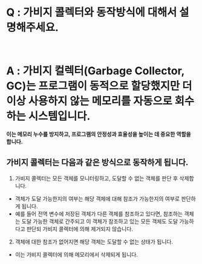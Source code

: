 # Q : 가비지 콜렉터와 동작방식에 대해서 설명해주세요.

<br />

# A : 가비지 컬렉터(Garbage Collector, GC)는 프로그램이 동적으로 할당했지만 더 이상 사용하지 않는 메모리를 자동으로 회수하는 시스템입니다.

**이는 메모리 누수를 방지하고, 프로그램의 안정성과 효율성을 높이는 데 중요한 역할을 합니다.**

## 가비지 콜렉터는 다음과 같은 방식으로 동작하게 됩니다.

1. 가비지 콜렉터는 모든 객체를 모니터링하고, 도달할 수 없는 객체를 판단 후 삭제합니다.

- 객체가 도달 가능한지의 여부는 해당 객체에 대해 참조가 가능한지의 여부로 판단하게 됩니다.
- 예를 들어 전역 변수에 저장된 객체가 다른 객체를 참조하고 있다면, 참조하는 객체는 도달 가능한 객체로 간주되고 이 객체가 참조하고 있는 모든 객체도 도달 가능하다고 판단되 가비지 콜렉터에 의해 제거되지 않습니다.

2. 객체애 대한 참조가 없어지면 해당 객체는 도달할 수 없는 상태가 됩니다.

- 이는 가비지 콜렉터에 의해 메모리에서 삭제되게 됩니다.
